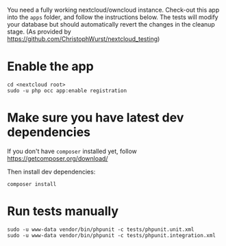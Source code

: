 You need a fully working nextcloud/owncloud instance. Check-out this app into the `apps` folder, and follow the instructions below. The tests will modify your database but should automatically revert the changes in the cleanup stage. (As provided by https://github.com/ChristophWurst/nextcloud_testing)

# Enable the app

```
cd <nextcloud root>
sudo -u php occ app:enable registration
```

# Make sure you have latest dev dependencies

If you don't have `composer` installed yet, follow https://getcomposer.org/download/

Then install dev dependencies:
```
composer install
```

# Run tests manually

```
sudo -u www-data vendor/bin/phpunit -c tests/phpunit.unit.xml
sudo -u www-data vendor/bin/phpunit -c tests/phpunit.integration.xml
```
